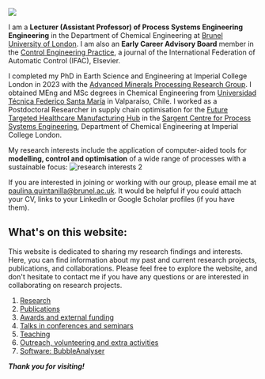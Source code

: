 
![](/_pages/1.png)

I am a **Lecturer (Assistant Professor) of Process Systems Engineering Engineering** in the Department of Chemical Engineering at [Brunel University of London](https://www.brunel.ac.uk/people/paulina-quintanillaperez). I am also an **Early Career Advisory Board** member in the [Control Engineering Practice](https://www.sciencedirect.com/journal/control-engineering-practice), a journal of the International Federation of Automatic Control (IFAC), Elsevier. 

I completed my PhD in Earth Science and Engineering at Imperial College London in 2023 with the [Advanced Minerals Processing Research Group](https://www.imperial.ac.uk/earth-science/research/research-groups/amprg/). I obtained MEng and MSc degrees in Chemical Engineering from [Universidad Técnica Federico Santa María](https://www.usm.cl) in Valparaíso, Chile. I worked as a Postdoctoral Researcher in supply chain optimisation for the [Future Targeted Healthcare Manufacturing Hub](https://www.ucl.ac.uk/biochemical-engineering/research/research-and-training-centres/future-targeted-healthcare-manufacturing-hub) in the [Sargent Centre for Process Systems Engineering](https://www.imperial.ac.uk/process-systems-engineering/), Department of Chemical Engineering at Imperial College London.

My research interests include the application of computer-aided tools for **modelling, control and optimisation** of a wide range of processes with a sustainable focus:
![research interests 2](https://github.com/user-attachments/assets/d4cfb9e5-fd5c-4b3a-80f0-c80500ac7cfb)

If you are interested in joining or working with our group, please email me at paulina.quintanilla@brunel.ac.uk. It would be helpful if you could attach your CV, links to your LinkedIn or Google Scholar profiles (if you have them).


## What's on this website:

This website is dedicated to sharing my research findings and interests. Here, you can find information about my past and current research projects, publications, and collaborations. Please feel free to explore the website, and don't hesitate to contact me if you have any questions or are interested in collaborating on research projects. 

1. [Research](/research)
2. [Publications](/publications)
3. [Awards and external funding](/awards)
4. [Talks in conferences and seminars](/talks.html)
5. [Teaching](/teaching.html)
6. [Outreach, volunteering and extra activities](/outreach)
7. [Software: BubbleAnalyser](/software)


**_Thank you for visiting!_**

